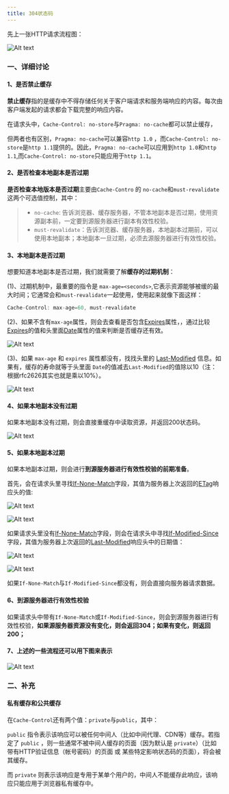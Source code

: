 ```yaml
---
title: 304状态码
---
```


先上一张HTTP请求流程图：

![Alt text](https://github.com/WangYuLue/pic_of_blog/blob/master/1711/28.png?raw=true)


### 一、详细讨论

#### 1、是否禁止缓存

**禁止缓存**指的是缓存中不得存储任何关于客户端请求和服务端响应的内容。每次由客户端发起的请求都会下载完整的响应内容。

在请求头中，`Cache-Control: no-store`与`Pragma: no-cache`都可以禁止缓存，

但两者也有区别，`Pragma: no-cache`可以兼容`http 1.0` ，而`Cache-Control: no-store`是`http 1.1`提供的。因此，`Pragma: no-cache`可以应用到`http 1.0`和`http 1.1`,而`Cache-Control: no-store`只能应用于`http 1.1`。

#### 2、是否检查本地副本是否过期

**是否检查本地版本是否过期**主要由`Cache-Contro` 的 `no-cache`和`must-revalidate`这两个可选值控制，其中：

>* `no-cache`: 告诉浏览器、缓存服务器，不管本地副本是否过期，使用资源副本前，一定要到源服务器进行副本有效性校验。
>* `must-revalidate`：告诉浏览器、缓存服务器，本地副本过期前，可以使用本地副本；本地副本一旦过期，必须去源服务器进行有效性校验。

#### 3、本地副本是否过期

想要知道本地副本是否过期，我们就需要了解**缓存的过期机制**：

(1)、过期机制中，最重要的指令是 `max-age=<seconds>`,它表示资源能够被缓的最大时间；它通常会和`must-revalidate`一起使用，使用起来就像下面这样：

```js
Cache-Control: max-age=60, must-revalidate
```

(2)、如果不含有`max-age`属性，则会去查看是否包含[Expires](https://developer.mozilla.org/zh-CN/docs/Web/HTTP/Headers/Expires)属性，，通过比较[Expires](https://developer.mozilla.org/zh-CN/docs/Web/HTTP/Headers/Expires)的值和头里面[Date](https://developer.mozilla.org/zh-CN/docs/Web/HTTP/Headers/Date)属性的值来判断是否缓存还有效。

![Alt text](https://github.com/WangYuLue/pic_of_blog/blob/master/1711/20.png?raw=true)

(3)、如果 `max-age` 和 `expires` 属性都没有，找找头里的 [Last-Modified](https://developer.mozilla.org/zh-CN/docs/Web/HTTP/Headers/Last-Modified) 信息。如果有，缓存的寿命就等于头里面 `Date`的值减去`Last-Modified`的值除以10（注：根据rfc2626其实也就是乘以10%）。

![Alt text](https://github.com/WangYuLue/pic_of_blog/blob/master/1711/21.png?raw=true)

#### 4、如果本地副本没有过期

如果本地副本没有过期，则会直接重缓存中读取资源，并返回200状态码。

![Alt text](https://github.com/WangYuLue/pic_of_blog/blob/master/1711/22.png?raw=true)

#### 5、如果本地副本过期

如果本地副本过期，则会进行**到源服务器进行有效性校验的前期准备**。

首先，会在请求头里寻找[If-None-Match](https://developer.mozilla.org/zh-CN/docs/Web/HTTP/Headers/If-None-Match)字段，其值为服务器上次返回的[ETag](https://developer.mozilla.org/zh-CN/docs/Web/HTTP/Headers/ETag)响应头的值:

![Alt text](https://github.com/WangYuLue/pic_of_blog/blob/master/1711/23.png?raw=true)

![Alt text](https://github.com/WangYuLue/pic_of_blog/blob/master/1711/27.png?raw=true)

如果请求头里没有[If-None-Match](https://developer.mozilla.org/zh-CN/docs/Web/HTTP/Headers/If-None-Match)字段，则会在请求头中寻找[If-Modified-Since](https://developer.mozilla.org/zh-CN/docs/Web/HTTP/Headers/If-Modified-Since)字段，其值为服务器上次返回的[Last-Modified](https://developer.mozilla.org/zh-CN/docs/Web/HTTP/Headers/Last-Modified)响应头中的日期值：

![Alt text](https://github.com/WangYuLue/pic_of_blog/blob/master/1711/24.png?raw=true)

![Alt text](https://github.com/WangYuLue/pic_of_blog/blob/master/1711/25.png?raw=true)


如果`If-None-Match`与`If-Modified-Since`都没有，则会直接向服务器请求数据。

#### 6、到源服务器进行有效性校验

如果请求头中带有`If-None-Match`或`If-Modified-Since`，则会到源服务器进行有效性校验，**如果源服务器资源没有变化，则会返回304；如果有变化，则返回200；**


#### 7、上述的一些流程还可以用下图来表示

![Alt text](https://github.com/WangYuLue/pic_of_blog/blob/master/1711/26.png?raw=true)


### 二、补充

#### 私有缓存和公共缓存

在`Cache-Control`还有两个值：`private`与`public`，其中：

`public` 指令表示该响应可以被任何中间人（比如中间代理、CDN等）缓存。若指定了 `public` ，则一些通常不被中间人缓存的页面（因为默认是 `private`）（比如 带有HTTP验证信息（帐号密码）的页面 或 某些特定影响状态码的页面），将会被其缓存。

而 `private` 则表示该响应是专用于某单个用户的，中间人不能缓存此响应，该响应只能应用于浏览器私有缓存中。

